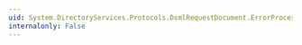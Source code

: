 ```yaml
---
uid: System.DirectoryServices.Protocols.DsmlRequestDocument.ErrorProcessing
internalonly: False
---
```

